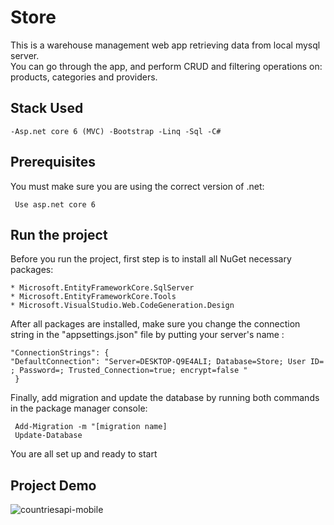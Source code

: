 # Store
This is a warehouse management web app retrieving data from local mysql server. <br/>
You can go through the app, and perform CRUD and filtering operations on: products, categories and providers. <br/>


## Stack Used

    -Asp.net core 6 (MVC) -Bootstrap -Linq -Sql -C# 
    
## Prerequisites
You must make sure you are using the correct version of .net:

     Use asp.net core 6
     
## Run the project 
Before you run the project, first step is to install all NuGet necessary packages: <br/>

    * Microsoft.EntityFrameworkCore.SqlServer
    * Microsoft.EntityFrameworkCore.Tools
    * Microsoft.VisualStudio.Web.CodeGeneration.Design
    
After all packages are installed, make sure you change the connection string in the "appsettings.json" file by putting your server's name :

    "ConnectionStrings": {
    "DefaultConnection": "Server=DESKTOP-Q9E4ALI; Database=Store; User ID= ; Password=; Trusted_Connection=true; encrypt=false "
     }
     
Finally, add migration and update the database by running both commands in the package manager console: 

     Add-Migration -m "[migration name]
     Update-Database
     
You are all set up and ready to start 
    
## Project Demo 

![countriesapi-mobile](https://user-images.githubusercontent.com/80033137/207076767-cc5d3c72-84f9-439c-9298-ff9106b98811.gif)


